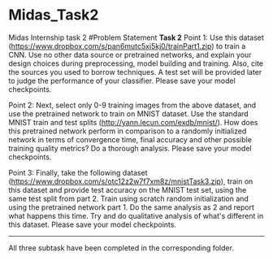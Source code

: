 # Midas_Task2
 Midas Internship task 2
#Problem Statement
**Task 2**
Point 1: Use this dataset (https://www.dropbox.com/s/pan6mutc5xj5kj0/trainPart1.zip) to train a CNN. Use no other data source or pretrained networks, and explain your design choices during preprocessing, model building and training. Also, cite the sources you used to borrow techniques. A test set will be provided later to judge the performance of your classifier. Please save your model checkpoints.

Point 2: Next, select only 0-9 training images from the above dataset, and use the pretrained network to train on MNIST dataset. Use the standard MNIST train and test splits (http://yann.lecun.com/exdb/mnist/). How does this pretrained network perform in comparison to a randomly initialized network in terms of convergence time, final accuracy and other possible training quality metrics? Do a thorough analysis. Please save your model checkpoints.

Point 3: Finally, take the following dataset (https://www.dropbox.com/s/otc12z2w7f7xm8z/mnistTask3.zip), train on this dataset and provide test accuracy on the MNIST test set, using the same test split from part 2. Train using scratch random initialization and using the pretrained network part 1. Do the same analysis as 2 and report what happens this time. Try and do qualitative analysis of what's different in this dataset. Please save your model checkpoints.

_____________________________________________
All three subtask have been completed in the corresponding folder.
